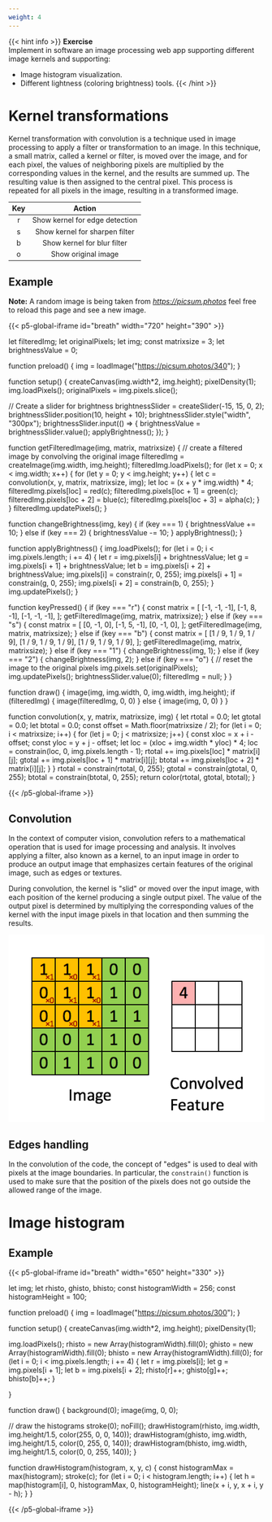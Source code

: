 ```yaml
---
weight: 4
---
```


{{< hint info >}}
**Exercise**  
Implement in software an image processing web app supporting different image kernels and supporting:

- Image histogram visualization.
- Different lightness (coloring brightness) tools.
  {{< /hint >}}

# Kernel transformations

Kernel transformation with convolution is a technique used in image processing to apply a filter or transformation to an image. In this technique, a small matrix, called a kernel or filter, is moved over the image, and for each pixel, the values of neighboring pixels are multiplied by the corresponding values in the kernel, and the results are summed up. The resulting value is then assigned to the central pixel. This process is repeated for all pixels in the image, resulting in a transformed image.

| **Key** |           **Action**           |
|:-------:|:------------------------------:|
|    r    | Show kernel for edge detection |
|    s    | Show kernel for sharpen filter |
|    b    |   Show kernel for blur filter  |
|    o    |      Show original image     |

## Example
**Note:** A random image is being taken from *https://picsum.photos* feel free to reload this page and see a new image.

{{< p5-global-iframe id="breath" width="720" height="390" >}}

let filteredImg;
let originalPixels;
let img;
const matrixsize = 3;
let brightnessValue = 0;

function preload() {
  img = loadImage("https://picsum.photos/340");
}

function setup() {
  createCanvas(img.width*2, img.height);
  pixelDensity(1);
  img.loadPixels();
  originalPixels = img.pixels.slice();

  // Create a slider for brightness
  brightnessSlider = createSlider(-15, 15, 0, 2);
  brightnessSlider.position(10, height + 10);
  brightnessSlider.style("width", "300px");
  brightnessSlider.input(() => {
    brightnessValue = brightnessSlider.value();
    applyBrightness();
  });
}

function getFilteredImage(img, matrix, matrixsize) {
  // create a filtered image by convolving the original image
  filteredImg = createImage(img.width, img.height);
  filteredImg.loadPixels();
  for (let x = 0; x < img.width; x++) {
    for (let y = 0; y < img.height; y++) {
      let c = convolution(x, y, matrix, matrixsize, img);
      let loc = (x + y * img.width) * 4;
      filteredImg.pixels[loc] = red(c);
      filteredImg.pixels[loc + 1] = green(c);
      filteredImg.pixels[loc + 2] = blue(c);
      filteredImg.pixels[loc + 3] = alpha(c);
    }
  }
  filteredImg.updatePixels();
}

function changeBrightness(img, key) {
  if (key === 1) {
    brightnessValue += 10;
  } else if (key === 2) {
    brightnessValue -= 10;
  }
  applyBrightness();
}

function applyBrightness() {
  img.loadPixels();
  for (let i = 0; i < img.pixels.length; i += 4) {
    let r = img.pixels[i] + brightnessValue;
    let g = img.pixels[i + 1] + brightnessValue;
    let b = img.pixels[i + 2] + brightnessValue;
    img.pixels[i] = constrain(r, 0, 255);
    img.pixels[i + 1] = constrain(g, 0, 255);
    img.pixels[i + 2] = constrain(b, 0, 255);
  }
  img.updatePixels();
}

function keyPressed() {
  if (key === "r") {
    const matrix = [
      [-1, -1, -1],
      [-1, 8, -1],
      [-1, -1, -1],
    ];
    getFilteredImage(img, matrix, matrixsize);
  } else if (key === "s") {
    const matrix = [
      [0, -1, 0],
      [-1, 5, -1],
      [0, -1, 0],
    ];
    getFilteredImage(img, matrix, matrixsize);
  } else if (key === "b") {
    const matrix = [
      [1 / 9, 1 / 9, 1 / 9],
      [1 / 9, 1 / 9, 1 / 9],
      [1 / 9, 1 / 9, 1 / 9],
    ];
    getFilteredImage(img, matrix, matrixsize);
  } else if (key === "1") {
    changeBrightness(img, 1);
  } else if (key === "2") {
    changeBrightness(img, 2);
  } else if (key === "o") {
    // reset the image to the original pixels
    img.pixels.set(originalPixels);
    img.updatePixels();
    brightnessSlider.value(0);
    filteredImg = null;
  }
}

function draw() {
  image(img, img.width, 0, img.width, img.height);
  if (filteredImg) {
    image(filteredImg, 0, 0)
  } else {
    image(img, 0, 0)
  }
}

function convolution(x, y, matrix, matrixsize, img) {
  let rtotal = 0.0;
  let gtotal = 0.0;
  let btotal = 0.0;
  const offset = Math.floor(matrixsize / 2);
  for (let i = 0; i < matrixsize; i++) {
    for (let j = 0; j < matrixsize; j++) {
      const xloc = x + i - offset;
      const yloc = y + j - offset;
      let loc = (xloc + img.width * yloc) * 4;
      loc = constrain(loc, 0, img.pixels.length - 1);
      rtotal += img.pixels[loc] * matrix[i][j];
      gtotal += img.pixels[loc + 1] * matrix[i][j];
      btotal += img.pixels[loc + 2] * matrix[i][j];
    }
  }
  rtotal = constrain(rtotal, 0, 255);
  gtotal = constrain(gtotal, 0, 255);
  btotal = constrain(btotal, 0, 255);
  return color(rtotal, gtotal, btotal);
}

{{< /p5-global-iframe >}}


## Convolution
In the context of computer vision, convolution refers to a mathematical operation that is used for image processing and analysis. It involves applying a filter, also known as a kernel, to an input image in order to produce an output image that emphasizes certain features of the original image, such as edges or textures.

During convolution, the kernel is "slid" or moved over the input image, with each position of the kernel producing a single output pixel. The value of the output pixel is determined by multiplying the corresponding values of the kernel with the input image pixels in that location and then summing the results.

<div align="center"><img src="https://raw.githubusercontent.com/sergio-sanchezo/showcase/main/content/sketches/convolutionGif.gif"/></div>


## Edges handling
In the convolution of the code, the concept of "edges" is used to deal with pixels at the image boundaries. In particular, the `constrain()` function is used to make sure that the position of the pixels does not go outside the allowed range of the image.

# Image histogram

## Example

{{< p5-global-iframe id="breath" width="650" height="330" >}}

let img;
let rhisto, ghisto, bhisto;
const histogramWidth = 256;
const histogramHeight = 100;

function preload() {
  img = loadImage("https://picsum.photos/300");
}

function setup() {
  createCanvas(img.width*2, img.height);
  pixelDensity(1);

  img.loadPixels();
  rhisto = new Array(histogramWidth).fill(0);
  ghisto = new Array(histogramWidth).fill(0);
  bhisto = new Array(histogramWidth).fill(0);
  for (let i = 0; i < img.pixels.length; i += 4) {
    let r = img.pixels[i];
    let g = img.pixels[i + 1];
    let b = img.pixels[i + 2];
    rhisto[r]++;
    ghisto[g]++;
    bhisto[b]++;
  }

}

function draw() {
  background(0);
  image(img, 0, 0);

  // draw the histograms
  stroke(0);
  noFill();
  drawHistogram(rhisto, img.width, img.height/1.5, color(255, 0, 0, 140));
  drawHistogram(ghisto, img.width, img.height/1.5, color(0, 255, 0, 140));
  drawHistogram(bhisto, img.width, img.height/1.5, color(0, 0, 255, 140));
}

function drawHistogram(histogram, x, y, c) {
  const histogramMax = max(histogram);
  stroke(c);
  for (let i = 0; i < histogram.length; i++) {
    let h = map(histogram[i], 0, histogramMax, 0, histogramHeight);
    line(x + i, y, x + i, y - h);
  }
}

{{< /p5-global-iframe >}}